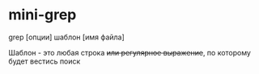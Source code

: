 # mini-grep

grep [опции] шаблон [имя файла]

Шаблон - это любая строка ~~или регулярное выражение~~, по которому будет вестись поиск

